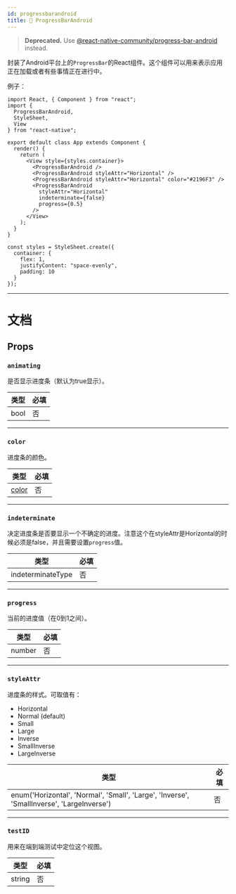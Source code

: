 ```yaml
---
id: progressbarandroid
title: 🚧 ProgressBarAndroid
---
```


> **Deprecated.** Use [@react-native-community/progress-bar-android](https://github.com/react-native-community/react-native-progress-bar-android) instead.

封装了Android平台上的`ProgressBar`的React组件。这个组件可以用来表示应用正在加载或者有些事情正在进行中。

例子：

```
import React, { Component } from "react";
import {
  ProgressBarAndroid,
  StyleSheet,
  View
} from "react-native";

export default class App extends Component {
  render() {
    return (
      <View style={styles.container}>
        <ProgressBarAndroid />
        <ProgressBarAndroid styleAttr="Horizontal" />
        <ProgressBarAndroid styleAttr="Horizontal" color="#2196F3" />
        <ProgressBarAndroid
          styleAttr="Horizontal"
          indeterminate={false}
          progress={0.5}
        />
      </View>
    );
  }
}

const styles = StyleSheet.create({
  container: {
    flex: 1,
    justifyContent: "space-evenly",
    padding: 10
  }
});
```

---

# 文档

## Props

### `animating`

是否显示进度条（默认为true显示）。

| 类型 | 必填 |
| ---- | ---- |
| bool | 否   |

---

### `color`

进度条的颜色。

| 类型               | 必填 |
| ------------------ | ---- |
| [color](colors.md) | 否   |

---

### `indeterminate`

决定进度条是否要显示一个不确定的进度。注意这个在styleAttr是Horizontal的时候必须是false，并且需要设置`progress`值。

| 类型              | 必填 |
| ----------------- | ---- |
| indeterminateType | 否   |

---

### `progress`

当前的进度值（在0到1之间）。

| 类型   | 必填 |
| ------ | ---- |
| number | 否   |

---

### `styleAttr`

进度条的样式。可取值有：

* Horizontal
* Normal (default)
* Small
* Large
* Inverse
* SmallInverse
* LargeInverse

| 类型                                                                                      | 必填 |
| ----------------------------------------------------------------------------------------- | ---- |
| enum('Horizontal', 'Normal', 'Small', 'Large', 'Inverse', 'SmallInverse', 'LargeInverse') | 否   |

---

### `testID`

用来在端到端测试中定位这个视图。

| 类型   | 必填 |
| ------ | ---- |
| string | 否   |
